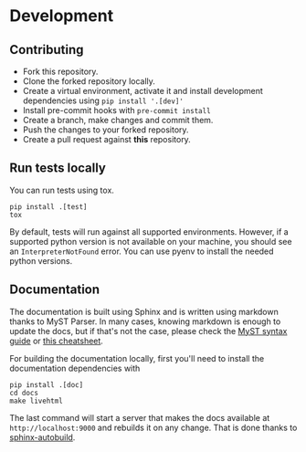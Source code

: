 # Development

## Contributing

- Fork this repository.
- Clone the forked repository locally.
- Create a virtual environment, activate it and install development dependencies using `pip install '.[dev]'`
- Install pre-commit hooks with `pre-commit install`
- Create a branch, make changes and commit them.
- Push the changes to your forked repository.
- Create a pull request against **this** repository.

## Run tests locally

You can run tests using tox.

```shell
pip install .[test]
tox
```

By default, tests will run against all supported environments. However, if a supported python version is not available
on your machine, you should see an `InterpreterNotFound` error. You can use pyenv to install the needed python versions. 

## Documentation

The documentation is built using Sphinx and is written using markdown thanks to MyST Parser. In many cases, knowing
markdown is enough to update the docs, but if that's not the case, please check the 
[MyST syntax guide](https://myst-parser.readthedocs.io/en/latest/syntax/syntax.html) or 
[this cheatsheet](https://jupyterbook.org/reference/cheatsheet.html).

For building the documentation locally, first you'll need to install the documentation dependencies with
```shell
pip install .[doc]
cd docs
make livehtml
```
The last command will start a server that makes the docs available at `http://localhost:9000` and rebuilds it
on any change. That is done thanks to [sphinx-autobuild](https://github.com/executablebooks/sphinx-autobuild).
